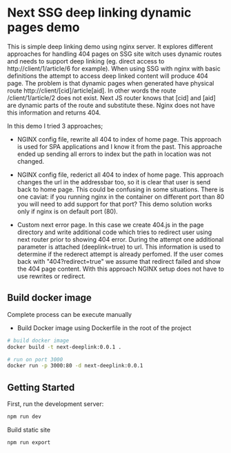 # Next SSG deep linking dynamic pages demo

This is simple deep linking demo using nginx server. It explores different approaches for handling 404 pages on SSG site witch uses dynamic routes and needs to support deep linking (eg. direct access to http://client/1/article/6 for example). When using SSG with nginx with basic definitions the attempt to access deep linked content will produce 404 page. The problem is that dynamic pages when generated have physical route http://client/[cid]/article[aid]. In other words the route /client/1/article/2 does not exist. Next JS router knows that [cid] and [aid] are dynamic parts of the route and substitute these. Nginx does not have this information and returns 404.

In this demo I tried 3 approaches;

- NGINX config file, rewrite all 404 to index of home page. This approach is used for SPA applications and I know it from the past. This approache ended up sending all errors to index but the path in location was not changed.

- NGINX config file, rederict all 404 to index of home page. This approach changes the url in the addressbar too, so it is clear that user is send back to home page. This could be confusing in some situations. There is one caviat: if you running nginx in the container on different port than 80 you will need to add support for that port? This demo solution works only if nginx is on default port (80).

- Custom next error page. In this case we create 404.js in the page directory and write additional code which tries to redirect user using next router prior to showing 404 error. During the attempt one additional parameter is attached (deeplink=true) to url. This information is used to determine if the rederect attempt is already perfomed. If the user comes back with "404?redirect=true" we assume that redirect failed and show the 404 page content. With this approach NGINX setup does not have to use rewrites or redirect.

## Build docker image

Complete process can be execute manually

- Build Docker image using Dockerfile in the root of the project

```bash
# build docker image
docker build -t next-deeplink:0.0.1 .

# run on port 3000
docker run -p 3000:80 -d next-deeplink:0.0.1

```

## Getting Started

First, run the development server:

```bash
npm run dev
```

Build static site

```bash
npm run export
```
